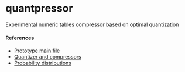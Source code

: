 # quantpressor
Experimental numeric tables compressor based on optimal quantization

#### References
- [Prototype main file](https://github.com/alex-ks/quantpressor/blob/master/discrete/launcher/main.cpp)
- [Quantizer and compressors](https://github.com/alex-ks/quantpressor/tree/master/discrete/grid_compressor)
- [Probability distributions](https://github.com/alex-ks/quantpressor/tree/master/discrete/distributions)
